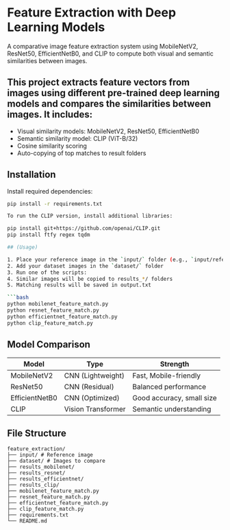 # Feature Extraction with Deep Learning Models

A comparative image feature extraction system using MobileNetV2, ResNet50, EfficientNetB0, and CLIP to compute both visual and semantic similarities between images.

## This project extracts feature vectors from images using different pre-trained deep learning models and compares the similarities between images. It includes:

- Visual similarity models: MobileNetV2, ResNet50, EfficientNetB0
- Semantic similarity model: CLIP (ViT-B/32)
- Cosine similarity scoring
- Auto-copying of top matches to result folders

## Installation

Install required dependencies:

```bash
pip install -r requirements.txt

To run the CLIP version, install additional libraries:

pip install git+https://github.com/openai/CLIP.git
pip install ftfy regex tqdm

## (Usage)

1. Place your reference image in the `input/` folder (e.g., `input/reference.jpg`)
2. Add your dataset images in the `dataset/` folder
3. Run one of the scripts:
4. Similar images will be copied to results_*/ folders
5. Matching results will be saved in output.txt

```bash
python mobilenet_feature_match.py
python resnet_feature_match.py
python efficientnet_feature_match.py
python clip_feature_match.py
```

## Model Comparison

| Model          | Type               | Strength                  |
|----------------|--------------------|---------------------------|
| MobileNetV2    | CNN (Lightweight)  | Fast, Mobile-friendly     |
| ResNet50       | CNN (Residual)     | Balanced performance      |
| EfficientNetB0 | CNN (Optimized)    | Good accuracy, small size |
| CLIP           | Vision Transformer | Semantic understanding    |

## File Structure
```
feature_extraction/
├── input/ # Reference image
├── dataset/ # Images to compare
├── results_mobilenet/
├── results_resnet/
├── results_efficientnet/
├── results_clip/
├── mobilenet_feature_match.py
├── resnet_feature_match.py
├── efficientnet_feature_match.py
├── clip_feature_match.py
├── requirements.txt
└── README.md
```
